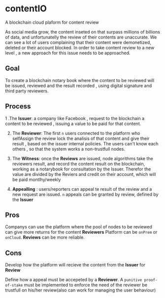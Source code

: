# contentIO
A blockchain cloud plaform for content review

As social media grow, the content inseted on that surpass millions of billions of data, and unfortunatelly the review of their contents are unaccurate.
We can see a lot of users complaining that their content were demonetized, deleted or their account blocked. In order to take content review to a new level , a new approach for this issue needs to be approached.

## Goal

To create a blockchain notary book where the content to be reviewed will be issued, reviewed and the result recorded , using digital signature and third party reviewers.


## Process

1 .The **Issuer**: a company like Facebook , request to the blockchain a content to be reviewed , issuing a value to be paid for that content.

2. The **Reviewer**: The first `n` users connected to the platform who selfAssign the review lock the analisis of that content and give their result , based on the issuer internal policies. The users can't know each others , so that the system works a non-trustfull nodes.

3. The **Witness**: once the **Reviews** are issued, node algorithms take the reviewers result, and record the content result on the blockchain, working as a notarybook for consultation by the Issuer. Therefor the value are divided by the Reviers and credit on their account, which will be paid montlhy/weekly

4. **Appealling** : users/reporters can appeal te result of the review and a new request are issued. `n` appeals can be granted by review, defined by the **Issuer**


## Pros
Companys can use the platform where the pool of nodes to be reviewed can give more returns for the content **Reviewers**
Platform can be `onPrem` or `onCloud`.
**Reviews** can be more reliable.

## Cons
Develop how the platform will recieve the content from the **Issuer** for **Review** 

Define how a appeal must be accepeted by a **Reviewer**. A `punitive proof-of-stake` must be implemented to enforce the need of the reviewer be trustfull on his/her review(also can work for managing the user behaviour)
